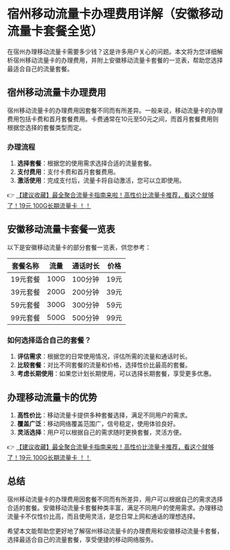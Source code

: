 # 宿州移动流量卡办理费用详解（安徽移动流量卡套餐全览）

在宿州办理移动流量卡需要多少钱？这是许多用户关心的问题。本文将为您详细解析宿州移动流量卡的办理费用，并附上安徽移动流量卡套餐的一览表，帮助您选择最适合自己的流量套餐。

## 宿州移动流量卡办理费用

宿州移动流量卡的办理费用因套餐不同而有所差异。一般来说，移动流量卡的办理费用包括卡费和首月套餐费用。卡费通常在10元至50元之间，而首月套餐费用则根据您选择的套餐类型而定。

### 办理流程
1. **选择套餐**：根据您的使用需求选择合适的流量套餐。
2. **支付费用**：支付卡费和首月套餐费用。
3. **激活使用**：完成支付后，流量卡将自动激活，您可以立即使用。

👉 [【建议收藏】最全聚合流量卡指南来啦！高性价比流量卡推荐，看这个就够了！19元 100G长期流量卡 ！！](https://bit.ly/Liuliangka)

## 安徽移动流量卡套餐一览表

以下是安徽移动流量卡的部分套餐一览表，供您参考：

| 套餐名称 | 流量 | 通话时长 | 价格 |
| -------- | ---- | -------- | ---- |
| 19元套餐 | 100G | 100分钟 | 19元 |
| 39元套餐 | 200G | 200分钟 | 39元 |
| 59元套餐 | 300G | 300分钟 | 59元 |
| 99元套餐 | 500G | 500分钟 | 99元 |

### 如何选择适合自己的套餐？
1. **评估需求**：根据您的日常使用情况，评估所需的流量和通话时长。
2. **比较套餐**：对比不同套餐的流量和价格，选择性价比最高的套餐。
3. **考虑长期使用**：如果您计划长期使用，可以选择长期套餐，享受更多优惠。

## 办理移动流量卡的优势

1. **高性价比**：移动流量卡提供多种套餐选择，满足不同用户的需求。
2. **覆盖广泛**：移动网络覆盖范围广，信号稳定，使用体验良好。
3. **灵活选择**：用户可以根据自己的需求随时更换套餐，灵活方便。

👉 [【建议收藏】最全聚合流量卡指南来啦！高性价比流量卡推荐，看这个就够了！19元 100G长期流量卡 ！！](https://bit.ly/Liuliangka)

## 总结

宿州移动流量卡的办理费用因套餐不同而有所差异，用户可以根据自己的需求选择合适的套餐。安徽移动流量卡套餐种类丰富，满足不同用户的使用需求。办理移动流量卡不仅性价比高，而且使用灵活，是您日常上网和通话的理想选择。

希望本文能帮助您更好地了解宿州移动流量卡的办理费用和安徽移动流量卡套餐，选择最适合自己的流量套餐，享受便捷的移动网络服务。